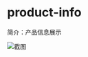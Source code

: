 # product-info

简介：产品信息展示

![截图](https://img.alicdn.com/tfs/TB1IQ9Fif6H8KJjy0FjXXaXepXa-955-528.png)





